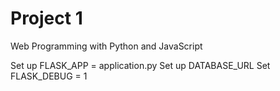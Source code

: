 # Project 1

Web Programming with Python and JavaScript

Set up FLASK_APP = application.py
Set up DATABASE_URL
Set FLASK_DEBUG = 1
